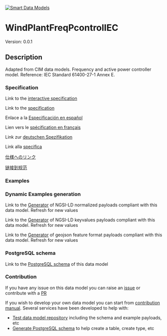 [![Smart Data Models](https://smartdatamodels.org/wp-content/uploads/2022/01/SmartDataModels_logo.png "Logo")](https://smartdatamodels.org)
# WindPlantFreqPcontrolIEC
Version: 0.0.1

## Description 

Adapted from CIM data models. Frequency and active power controller model.  Reference: IEC Standard 61400-27-1 Annex E.
### Specification

Link to the [interactive specification](https://swagger.lab.fiware.org/?url=https://smart-data-models.github.io/dataModel.EnergyCIM/WindPlantFreqPcontrolIEC/swagger.yaml)

Link to the [specification](https://github.com/smart-data-models/dataModel.EnergyCIM/blob/master/WindPlantFreqPcontrolIEC/doc/spec.md)

Enlace a la [Especificación en español](https://github.com/smart-data-models/dataModel.EnergyCIM/blob/master/WindPlantFreqPcontrolIEC/doc/spec_ES.md)

Lien vers le [spécification en français](https://github.com/smart-data-models/dataModel.EnergyCIM/blob/master/WindPlantFreqPcontrolIEC/doc/spec_FR.md)

Link zur [deutschen Spezifikation](https://github.com/smart-data-models/dataModel.EnergyCIM/blob/master/WindPlantFreqPcontrolIEC/doc/spec_DE.md)

Link alla [specifica](https://github.com/smart-data-models/dataModel.EnergyCIM/blob/master/WindPlantFreqPcontrolIEC/doc/spec_IT.md)

[仕様へのリンク](https://github.com/smart-data-models/dataModel.EnergyCIM/blob/master/WindPlantFreqPcontrolIEC/doc/spec_JA.md)

[链接到规范](https://github.com/smart-data-models/dataModel.EnergyCIM/blob/master/WindPlantFreqPcontrolIEC/doc/spec_ZH.md)
### Examples
### Dynamic Examples generation

Link to the [Generator](https://smartdatamodels.org/extra/ngsi-ld_generator.php?schemaUrl=https://raw.githubusercontent.com/smart-data-models/dataModel.EnergyCIM/master/WindPlantFreqPcontrolIEC/schema.json&email=info@smartdatamodels.org) of NGSI-LD normalized payloads compliant with this data model. Refresh for new values

Link to the [Generator](https://smartdatamodels.org/extra/ngsi-ld_generator_keyvalues.php?schemaUrl=https://raw.githubusercontent.com/smart-data-models/dataModel.EnergyCIM/master/WindPlantFreqPcontrolIEC/schema.json&email=info@smartdatamodels.org) of NGSI-LD keyvalues payloads compliant with this data model. Refresh for new values

Link to the [Generator](https://smartdatamodels.org/extra/geojson_features_generator.php?schemaUrl=https://raw.githubusercontent.com/smart-data-models/dataModel.EnergyCIM/master/WindPlantFreqPcontrolIEC/schema.json&email=info@smartdatamodels.org) of geojson feature format payloads compliant with this data model. Refresh for new values
### PostgreSQL schema

Link to the [PostgreSQL schema](https://smart-data-models.github.io/dataModel.EnergyCIM/WindPlantFreqPcontrolIEC/schema.sql) of this data model
### Contribution

 If you have any issue on this data model you can raise an [issue](https://github.com/smart-data-models/dataModel.EnergyCIM/issues)  or contribute with a [PR](https://github.com/smart-data-models/dataModel.EnergyCIM/pulls)

 If you wish to develop your own data model you can start from [contribution manual](https://bit.ly/contribution_manual). Several services have been developed to help with: 
 - [Test data model repository](https://smartdatamodels.org/index.php/data-models-contribution-api/) including the schema and example payloads, etc
 - [Generate PostgreSQL schema](https://smartdatamodels.org/index.php/sql-service/) to help create a table, create type, etc